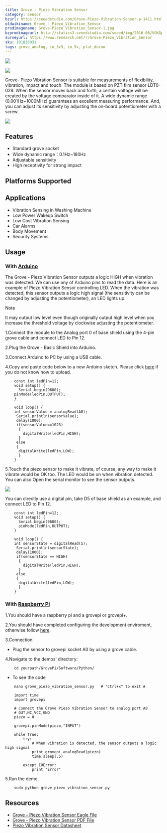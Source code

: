 ```yaml
---
title: Grove - Piezo Vibration Sensor
category: Sensor
bzurl: https://seeedstudio.com/Grove-Piezo-Vibration-Sensor-p-1411.html
oldwikiname: Grove_-_Piezo_Vibration_Sensor
prodimagename: Grove-Piezo_Vibration_Sensor-1.jpg
bzprodimageurl: http://statics3.seeedstudio.com/seeed/img/2016-06/VGKGp4ZlaglN4DMgnVAhUzUz.jpg
surveyurl: https://www.research.net/r/Grove-Piezo_Vibration_Sensor
sku: 101020031
tags: grove_analog, io_3v3, io_5v, plat_duino
---
```


![](/assets/Grove-Piezo_Vibration_Sensor/img/Grove-Piezo_Vibration_Sensor-1.jpg)

![](/assets/Grove-Piezo_Vibration_Sensor/img/Piezo_Vibration_Sensor_02.jpg)

Grove- Piezo Vibration Sensor is suitable for measurements of flexibility, vibration, impact and touch. The module is based on PZT film sensor LDT0-028. When the sensor moves back and forth, a certain voltage will be created by the voltage comparator inside of it. A wide dynamic range (0.001Hz~1000MHz) guarantees an excellent measuring performance. And, you can adjust its sensitivity by adjusting the on-board potentiometer with a screw.

[![](/assets/common/Get_One_Now_Banner.png)](http://www.seeedstudio.com/Grove-Piezo-Vibration-Sensor-p-1411.html)

Features
--------

-   Standard grove socket
-   Wide dynamic range：0.1Hz~180Hz
-   Adjustable sensitivity
-   High receptivity for strong impact

Platforms Supported
-------------------

Applications
------------

-   Vibration Sensing in Washing Machine
-   Low Power Wakeup Switch
-   Low Cost Vibration Sensing
-   Car Alarms
-   Body Movement
-   Security Systems

Usage
-----

### With [Arduino](/Arduino "Arduino")

The Grove - Piezo Vibration Sensor outputs a logic HIGH when vibration was detected. We can use any of Arduino pins to read the data. Here is an example of Piezo Vibration Sensor controlling LED. When the vibration was detected, this sensor outputs a logic high signal (the sensitivity can be changed by adjusting the potentiometer), an LED lights up.

<div class="admonition note">
<p class="admonition-title">Note</p>
It may output low level even though originally output high level when you increase the threshold voltage by clockwise adjusting the potentiometer.
</div>

1.Connect the module to the Analog port 0 of base shield using the 4-pin grove cable and connect LED to Pin 12.

2.Plug the Grove - Basic Shield into Arduino.

3.Connect Arduino to PC by using a USB cable.

4.Copy and paste code below to a new Arduino sketch. Please click [here](/Upload_Code) if you do not know how to upload.

```
    const int ledPin=12;
    void setup() {
      Serial.begin(9600);
    pinMode(ledPin,OUTPUT);
    } 
     
    void loop() {
    int sensorValue = analogRead(A0);
     Serial.println(sensorValue);
     delay(1000);
     if(sensorValue==1023)
      {
        digitalWrite(ledPin,HIGH);
      }
     else
     {
      digitalWrite(ledPin,LOW);
      }
    }
```

5.Touch the piezo sensor to make it vibrate, of course, any way to make it vibrate would be OK too. The LED would be on when vibration detected. You can also Open the serial monitor to see the sensor outputs.

![](/assets/Grove-Piezo_Vibration_Sensor/img/Grove-Piezo_Vibration_Sensor.jpg)

You can directly use a digital pin, take D5 of base shield as an example, and connect LED to Pin 12.

```
    const int ledPin=12;
    void setup() {
      Serial.begin(9600);
      pinMode(ledPin,OUTPUT);
    } 
     
    void loop() {
    int sensorState = digitalRead(5);
     Serial.println(sensorState);
     delay(1000);
     if(sensorState == HIGH)
      {
        digitalWrite(ledPin,HIGH);
      }
     else
     {
      digitalWrite(ledPin,LOW);
      }
    }
```

### With [Raspberry Pi](/GrovePiPlus "GrovePi+")

1.You should have a raspberry pi and a grovepi or grovepi+.

2.You should have completed configuring the development enviroment, otherwise follow [here](/GrovePiPlus#Introducing_the_GrovePi.2B).

3.Connection

-   Plug the sensor to grovepi socket A0 by using a grove cable.

4.Navigate to the demos' directory:
```
    cd yourpath/GrovePi/Software/Python/
```
-   To see the code
```
    nano grove_piezo_vibration_sensor.py   # "Ctrl+x" to exit #
```
```
    import time
    import grovepi

    # Connect the Grove Piezo Vibration Sensor to analog port A0
    # OUT,NC,VCC,GND
    piezo = 0

    grovepi.pinMode(piezo,"INPUT")

    while True:
        try:
            # When vibration is detected, the sensor outputs a logic high signal
            print grovepi.analogRead(piezo)
            time.sleep(.5)

        except IOError:
            print "Error"
```

5.Run the demo.
```
    sudo python grove_piezo_vibration_sensor.py
```

Resources
---------

- [Grove - Piezo Vibration Sensor Eagle File](/assets/Grove-Piezo_Vibration_Sensor/res/Eagle.zip)
- [Grove - Piezo Vibration Sensor PDF File](/assets/Grove-Piezo_Vibration_Sensor/res/Gvove-Piezo_Vibration_Sensor.pdf)
- [Piezo Vibration Sensor Datasheet](/assets/Grove-Piezo_Vibration_Sensor/res/Piezo_Vibration_Sensor.pdf)


<!-- This Markdown file was created from http://www.seeedstudio.com/wiki/Grove_-_Piezo_Vibration_Sensor -->
